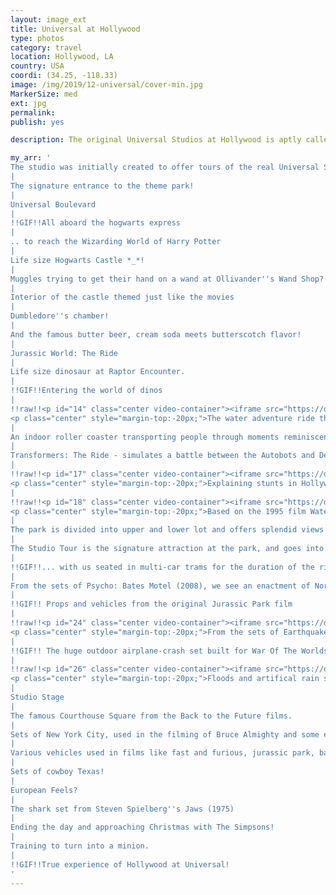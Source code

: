 ```yaml
---
layout: image_ext
title: Universal at Hollywood
type: photos
category: travel
location: Hollywood, LA
country: USA
coordi: (34.25, -118.33)
image: /img/2019/12-universal/cover-min.jpg
MarkerSize: med
ext: jpg
permalink:
publish: yes

description: The original Universal Studios at Hollywood is aptly called ''The Entertainment Capital of LA''  is one of the oldest and most famous Hollywood film studios still in use. It is also the world's largest motion picture studio!

my_arr: '
The studio was initially created to offer tours of the real Universal Studios sets and later turned into a full fledged theme park before going global!
|
The signature entrance to the theme park!
|
Universal Boulevard
|
!!GIF!!All aboard the hogwarts express
|
.. to reach the Wizarding World of Harry Potter
|
Life size Hogwarts Castle *_*!
|
Muggles trying to get their hand on a wand at Ollivander''s Wand Shop?
|
Interior of the castle themed just like the movies
|
Dumbledore''s chamber!
|
And the famous butter beer, cream soda meets butterscotch flavor!
|
Jurassic World: The Ride
|
Life size dinosaur at Raptor Encounter.
|
!!GIF!!Entering the world of dinos
|
!!raw!!<p id="14" class="center video-container"><iframe src="https://drive.google.com/file/d/1q6_DwShHekSsC3D54jm12VDSG-DdP2db/preview" width="640" height="480"></iframe>
<p class="center" style="margin-top:-20px;">The water adventure ride that takes us through the events of the film Jurassic World</p></p>
|
An indoor roller coaster transporting people through moments reminiscent of the 1999 Mummy franchise.
|
Transformers: The Ride - simulates a battle between the Autobots and Decepticons with 4K-3D screens and flight simulator ride vehicles.
|
!!raw!!<p id="17" class="center video-container"><iframe src="https://drive.google.com/file/d/1BCkA47ybwQplLw8tGzFvM9h00pX7Ys9k/preview" width="640" height="480"></iframe>
<p class="center" style="margin-top:-20px;">Explaining stunts in Hollywood 10</p></p>
|
!!raw!!<p id="18" class="center video-container"><iframe src="https://drive.google.com/file/d/1S7eTsaD1emXXoxfzJZSDhZGq8VGj3Jfs/preview" width="640" height="480"></iframe>
<p class="center" style="margin-top:-20px;">Based on the 1995 film Waterworld, the show includes stunts on water, land, and overhead</p></p>
|
The park is divided into upper and lower lot and offers splendid views of the actual "studios"
|
The Studio Tour is the signature attraction at the park, and goes into a working film studio, with various film sets ...
|
!!GIF!!... with us seated in multi-car trams for the duration of the ride! <br> Tram passing through sets of NYC!
|
From the sets of Psycho: Bates Motel (2008), we see an enactment of Norman Bates carrying a corpse to a car.
|
!!GIF!! Props and vehicles from the original Jurassic Park film
|
!!raw!!<p id="24" class="center video-container"><iframe src="https://drive.google.com/file/d/1sEc45IpiyHSimmg1O2LRHWOmFyefLX07/preview" width="640" height="480"></iframe>
<p class="center" style="margin-top:-20px;">From the sets of Earthquake (1974), with a derailing subway train.</p></p>
|
!!GIF!! The huge outdoor airplane-crash set built for War Of The Worlds, directed by Steven Spielberg.  This set has also been used for two music videos, The Fray''s "Never Say Never" and "Fly" by Nicki Minaj.
|
!!raw!!<p id="26" class="center video-container"><iframe src="https://drive.google.com/file/d/15carqYQvr0ODy7-8E73rxSG4-EpyoT9B/preview" width="640" height="480"></iframe>
<p class="center" style="margin-top:-20px;">Floods and artifical rain storm used in the sets of Flash Flood, Big Fat Liar and Fletch Lives.</p></p>
|
Studio Stage
|
The famous Courthouse Square from the Back to the Future films.
|
Sets of New York City, used in the filming of Bruce Almighty and some elements in Transformers!
|
Various vehicles used in films like fast and furious, jurassic park, back 2 the future and flinstones.
|
Sets of cowboy Texas!
|
European Feels?
|
The shark set from Steven Spielberg''s Jaws (1975)
|
Ending the day and approaching Christmas with The Simpsons!
|
Training to turn into a minion.
|
!!GIF!!True experience of Hollywood at Universal!
'
---
```

<!-- http://compressjpeg.com -->
<!-- http://compressimage.toolur.com/ 1024, 400-->
<!-- https://ezgif.com/optimize/ remove second and then lossy 50 -->
<!-- video: https://support.google.com/blogger/thread/1950766?hl=en -->
